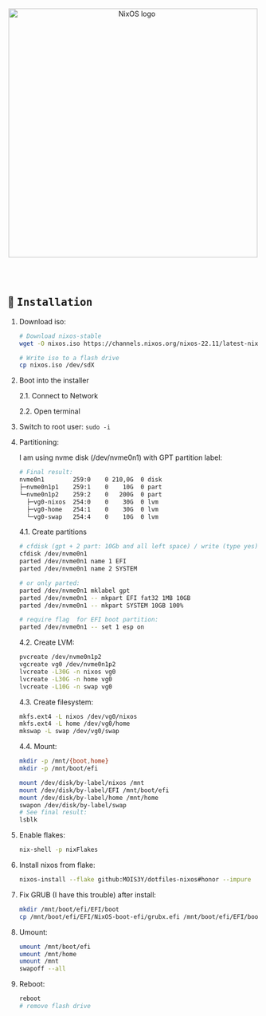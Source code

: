 <!-- NixOS configuration -->
<!-- https://github.com/MOIS3Y/dotfiles-nixos -->

<br>

<p align="center">
  <img src="https://raw.githubusercontent.com/NixOS/nixos-artwork/master/logo/nixos-white.png" width="500px" alt="NixOS logo"/>
</p>
<br>

<div>
<br>

## :wrench: <samp>Installation</samp>

1. Download iso:
   ```sh
   # Download nixos-stable
   wget -O nixos.iso https://channels.nixos.org/nixos-22.11/latest-nixos-gnome-x86_64-linux.iso

   # Write iso to a flash drive
   cp nixos.iso /dev/sdX
   ```

2. Boot into the installer

    2.1. Connect to Network
    
    2.2. Open terminal

3. Switch to root user: `sudo -i`

4. Partitioning:
    
    I am using nvme disk (/dev/nvme0n1) with GPT partition label: 
    ```bash
    # Final result:
    nvme0n1        259:0    0 210,0G  0 disk
    ├─nvme0n1p1    259:1    0    10G  0 part
    └─nvme0n1p2    259:2    0   200G  0 part
      ├─vg0-nixos  254:0    0    30G  0 lvm 
      ├─vg0-home   254:1    0    30G  0 lvm 
      └─vg0-swap   254:4    0    10G  0 lvm
    ```
    
    4.1. Create partitions
    ```bash
    # cfdisk (gpt + 2 part: 10Gb and all left space) / write (type yes) quit:
    cfdisk /dev/nvme0n1
    parted /dev/nvme0n1 name 1 EFI
    parted /dev/nvme0n1 name 2 SYSTEM
    
    # or only parted:
    parted /dev/nvme0n1 mklabel gpt
    parted /dev/nvme0n1 -- mkpart EFI fat32 1MB 10GB
    parted /dev/nvme0n1 -- mkpart SYSTEM 10GB 100%
    
    # require flag  for EFI boot partition: 
    parted /dev/nvme0n1 -- set 1 esp on
    ```
    
    4.2. Create LVM:
    ```bash
    pvcreate /dev/nvme0n1p2
    vgcreate vg0 /dev/nvme0n1p2
    lvcreate -L30G -n nixos vg0
    lvcreate -L30G -n home vg0
    lvcreate -L10G -n swap vg0
    ```
    
    4.3. Create filesystem:
    ```bash
    mkfs.ext4 -L nixos /dev/vg0/nixos
    mkfs.ext4 -L home /dev/vg0/home
    mkswap -L swap /dev/vg0/swap
    ``` 
    
    4.4. Mount:
    ```bash
    mkdir -p /mnt/{boot,home}
    mkdir -p /mnt/boot/efi
    
    mount /dev/disk/by-label/nixos /mnt
    mount /dev/disk/by-label/EFI /mnt/boot/efi
    mount /dev/disk/by-label/home /mnt/home
    swapon /dev/disk/by-label/swap
    # See final result:
    lsblk
    
    ```
 
5. Enable flakes:
    ```bash
    nix-shell -p nixFlakes
    ```

6. Install nixos from flake:
    ```bash
    nixos-install --flake github:MOIS3Y/dotfiles-nixos#honor --impure
    ```
7. Fix GRUB (I have this trouble) after install:
    ```bash
    mkdir /mnt/boot/efi/EFI/boot
    cp /mnt/boot/efi/EFI/NixOS-boot-efi/grubx.efi /mnt/boot/efi/EFI/boot/bootx.efi
    ```
8. Umount:
    ```bash
    umount /mnt/boot/efi
    umount /mnt/home
    umount /mnt
    swapoff --all
    ```
9. Reboot:
    ```bash
    reboot
    # remove flash drive
    ```
<br>
</div>
